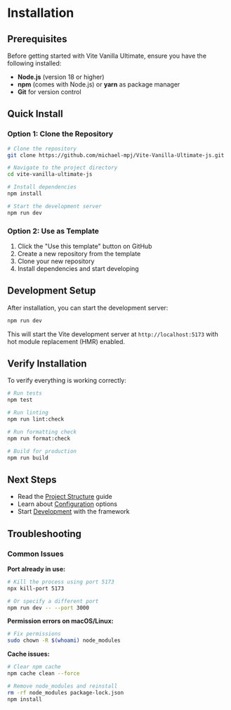 # Installation

## Prerequisites

Before getting started with Vite Vanilla Ultimate, ensure you have the following installed:

- **Node.js** (version 18 or higher)
- **npm** (comes with Node.js) or **yarn** as package manager
- **Git** for version control

## Quick Install

### Option 1: Clone the Repository

```bash
# Clone the repository
git clone https://github.com/michael-mpj/Vite-Vanilla-Ultimate-js.git

# Navigate to the project directory
cd vite-vanilla-ultimate-js

# Install dependencies
npm install

# Start the development server
npm run dev
```

### Option 2: Use as Template

1. Click the "Use this template" button on GitHub
2. Create a new repository from the template
3. Clone your new repository
4. Install dependencies and start developing

## Development Setup

After installation, you can start the development server:

```bash
npm run dev
```

This will start the Vite development server at `http://localhost:5173` with hot module replacement (HMR) enabled.

## Verify Installation

To verify everything is working correctly:

```bash
# Run tests
npm test

# Run linting
npm run lint:check

# Run formatting check
npm run format:check

# Build for production
npm run build
```

## Next Steps

- Read the [Project Structure](/guide/project-structure) guide
- Learn about [Configuration](/guide/configuration) options
- Start [Development](/guide/development) with the framework

## Troubleshooting

### Common Issues

**Port already in use:**

```bash
# Kill the process using port 5173
npx kill-port 5173

# Or specify a different port
npm run dev -- --port 3000
```

**Permission errors on macOS/Linux:**

```bash
# Fix permissions
sudo chown -R $(whoami) node_modules
```

**Cache issues:**

```bash
# Clear npm cache
npm cache clean --force

# Remove node_modules and reinstall
rm -rf node_modules package-lock.json
npm install
```
